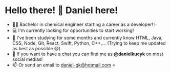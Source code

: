 <h1><strong>Hello there! 👋 Daniel here!</strong></h1>

- 👨‍🎓 Bachelor in chemical engineer starting a career as a developer!✨
- 💻 I'm currently looking for opportunities to start working!
- 📝 I've been studying for some months and currently know HTML, Java, CSS, Node, Git, React, Swift, Python, C++,... (Trying to keep me updated as best as possible 😄) 
- 💬 If you want to have a chat you can find me as <strong>@danielkucyk</strong> on most social medias!
- 📫 Or send an email to daniel-gk@hotmail.com ⭐

<!---
danielkucyk/danielkucyk is a ✨ special ✨ repository because its `README.md` (this file) appears on your GitHub profile.
You can click the Preview link to take a look at your changes.
--->
